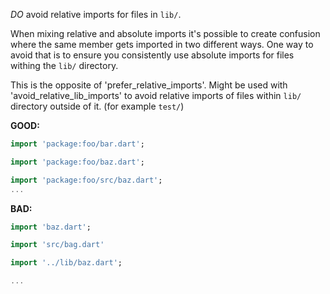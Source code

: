 *DO* avoid relative imports for files in `lib/`.

When mixing relative and absolute imports it's possible to create confusion
where the same member gets imported in two different ways. One way to avoid
that is to ensure you consistently use absolute imports for files withing the
`lib/` directory.

This is the opposite of 'prefer_relative_imports'.
Might be used with 'avoid_relative_lib_imports' to avoid relative imports of
files within `lib/` directory outside of it. (for example `test/`)

**GOOD:**

```dart
import 'package:foo/bar.dart';

import 'package:foo/baz.dart';

import 'package:foo/src/baz.dart';
...
```

**BAD:**

```dart
import 'baz.dart';

import 'src/bag.dart'

import '../lib/baz.dart';

...
```

